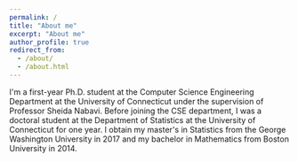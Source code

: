 ```yaml
---
permalink: /
title: "About me"
excerpt: "About me"
author_profile: true
redirect_from: 
  - /about/
  - /about.html
---
```


I'm a first-year Ph.D. student at the Computer Science Engineering Department at the University of Connecticut under the supervision of Professor Sheida Nabavi. Before joining the CSE department, I was a doctoral student at the Department of Statistics at the University of Connecticut for one year. I obtain my master's in Statistics from the George Washington University in 2017 and my bachelor in Mathematics from Boston University in 2014.